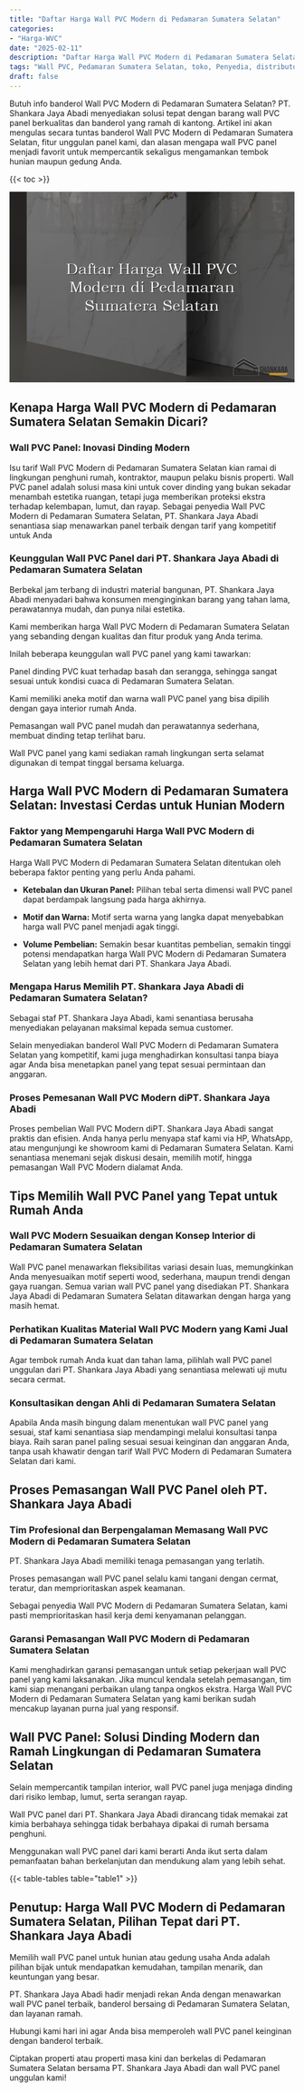 ```yaml
---
title: "Daftar Harga Wall PVC Modern di Pedamaran Sumatera Selatan"
categories: 
- "Harga-WVC"
date: "2025-02-11"
description: "Daftar Harga Wall PVC Modern di Pedamaran Sumatera Selatan untuk rumah, office, serta gerai. Panel berkualitas, pilihan motif, pilihan warna menarik, dengan servis instalasi dikerjakan oleh tenaga ahli ahli serta garansi resmi!|Jasa penyediaan Wall PVC Modern di Pedamaran Sumatera Selatan bagi kebutuhan hunian, office, atau gerai, beserta panel berkualitas dan penempatan oleh teknisi ahli dan garansi resmi.|Pilihan Wall PVC Modern di Pedamaran Sumatera Selatan yang andal bagi rumah, office, dan toko, bersama produk unggulan dan penempatan ditangani oleh tim profesional dan garansi resmi.|Penyediaan Wall PVC Modern di Pedamaran Sumatera Selatan bagi rumah, office, dan ritel, beserta material terbaik dan instalasi ditangani oleh teknisi profesional, disertai beserta kepastian resmi.}"
tags: "Wall PVC, Pedamaran Sumatera Selatan, toko, Penyedia, distributor"
draft: false
---
```


Butuh info banderol Wall PVC Modern di Pedamaran Sumatera Selatan? PT. Shankara Jaya Abadi menyediakan solusi tepat dengan barang wall PVC panel berkualitas dan banderol yang ramah di kantong. Artikel ini akan mengulas secara tuntas banderol Wall PVC Modern di Pedamaran Sumatera Selatan, fitur unggulan panel kami, dan alasan mengapa wall PVC panel menjadi favorit untuk mempercantik sekaligus mengamankan tembok hunian maupun gedung Anda.

{{< toc >}}

![Daftar Harga Wall PVC Modern di Pedamaran Sumatera Selatan](/images/Harga-WVC/Daftar-Harga-Wall-PVC-Modern-di-Pedamaran-Sumatera-Selatan.png)


## Kenapa Harga Wall PVC Modern di Pedamaran Sumatera Selatan Semakin Dicari?

### Wall PVC Panel: Inovasi Dinding Modern

Isu tarif Wall PVC Modern di Pedamaran Sumatera Selatan kian ramai di lingkungan penghuni rumah, kontraktor, maupun pelaku bisnis properti. Wall PVC panel adalah solusi masa kini untuk cover dinding yang bukan sekadar menambah estetika ruangan, tetapi juga memberikan proteksi ekstra terhadap kelembapan, lumut, dan rayap. Sebagai penyedia Wall PVC Modern di Pedamaran Sumatera Selatan, PT. Shankara Jaya Abadi senantiasa siap menawarkan panel terbaik dengan tarif yang kompetitif untuk Anda

### Keunggulan Wall PVC Panel dari PT. Shankara Jaya Abadi di Pedamaran Sumatera Selatan

Berbekal jam terbang di industri material bangunan, PT. Shankara Jaya Abadi menyadari bahwa konsumen menginginkan barang yang tahan lama, perawatannya mudah, dan punya nilai estetika.

Kami memberikan harga Wall PVC Modern di Pedamaran Sumatera Selatan yang sebanding dengan kualitas dan fitur produk yang Anda terima.

Inilah beberapa keunggulan wall PVC panel yang kami tawarkan:

Panel dinding PVC kuat terhadap basah dan serangga, sehingga sangat sesuai untuk kondisi cuaca di Pedamaran Sumatera Selatan.

Kami memiliki aneka motif dan warna wall PVC panel yang bisa dipilih dengan gaya interior rumah Anda.

Pemasangan wall PVC panel mudah dan perawatannya sederhana, membuat dinding tetap terlihat baru.

Wall PVC panel yang kami sediakan ramah lingkungan serta selamat digunakan di tempat tinggal bersama keluarga.

## Harga Wall PVC Modern di Pedamaran Sumatera Selatan: Investasi Cerdas untuk Hunian Modern

### Faktor yang Mempengaruhi Harga Wall PVC Modern di Pedamaran Sumatera Selatan

Harga Wall PVC Modern di Pedamaran Sumatera Selatan ditentukan oleh beberapa faktor penting yang perlu Anda pahami.

- **Ketebalan dan Ukuran Panel:** Pilihan tebal serta dimensi wall PVC panel dapat berdampak langsung pada harga akhirnya.

- **Motif dan Warna:** Motif serta warna yang langka dapat menyebabkan harga wall PVC panel menjadi agak tinggi.

- **Volume Pembelian:** Semakin besar kuantitas pembelian, semakin tinggi potensi mendapatkan harga Wall PVC Modern di Pedamaran Sumatera Selatan yang lebih hemat dari PT. Shankara Jaya Abadi.

### Mengapa Harus Memilih PT. Shankara Jaya Abadi di Pedamaran Sumatera Selatan?

Sebagai staf PT. Shankara Jaya Abadi, kami senantiasa berusaha menyediakan pelayanan maksimal kepada semua customer.

Selain menyediakan banderol Wall PVC Modern di Pedamaran Sumatera Selatan yang kompetitif, kami juga menghadirkan konsultasi tanpa biaya agar Anda bisa menetapkan panel yang tepat sesuai permintaan dan anggaran.

### Proses Pemesanan Wall PVC Modern diPT. Shankara Jaya Abadi

Proses pembelian Wall PVC Modern diPT. Shankara Jaya Abadi sangat praktis dan efisien. Anda hanya perlu menyapa staf kami via HP, WhatsApp, atau mengunjungi ke showroom kami di Pedamaran Sumatera Selatan. Kami senantiasa menemani sejak diskusi desain, memilih motif, hingga pemasangan Wall PVC Modern dialamat Anda.

## Tips Memilih Wall PVC Panel yang Tepat untuk Rumah Anda

### Wall PVC Modern Sesuaikan dengan Konsep Interior di Pedamaran Sumatera Selatan

Wall PVC panel menawarkan fleksibilitas variasi desain luas, memungkinkan Anda menyesuaikan motif seperti wood, sederhana, maupun trendi dengan gaya ruangan. Semua varian wall PVC panel yang disediakan PT. Shankara Jaya Abadi di Pedamaran Sumatera Selatan ditawarkan dengan harga yang masih hemat.

### Perhatikan Kualitas Material Wall PVC Modern yang Kami Jual di Pedamaran Sumatera Selatan

Agar tembok rumah Anda kuat dan tahan lama, pilihlah wall PVC panel unggulan dari PT. Shankara Jaya Abadi yang senantiasa melewati uji mutu secara cermat.

### Konsultasikan dengan Ahli di Pedamaran Sumatera Selatan

Apabila Anda masih bingung dalam menentukan wall PVC panel yang sesuai, staf kami senantiasa siap mendampingi melalui konsultasi tanpa biaya. Raih saran panel paling sesuai sesuai keinginan dan anggaran Anda, tanpa usah khawatir dengan tarif Wall PVC Modern di Pedamaran Sumatera Selatan dari kami.

## Proses Pemasangan Wall PVC Panel oleh PT. Shankara Jaya Abadi

### Tim Profesional dan Berpengalaman Memasang Wall PVC Modern di Pedamaran Sumatera Selatan

PT. Shankara Jaya Abadi memiliki tenaga pemasangan yang terlatih.

Proses pemasangan wall PVC panel selalu kami tangani dengan cermat, teratur, dan memprioritaskan aspek keamanan.

Sebagai penyedia Wall PVC Modern di Pedamaran Sumatera Selatan, kami pasti memprioritaskan hasil kerja demi kenyamanan pelanggan.

### Garansi Pemasangan Wall PVC Modern di Pedamaran Sumatera Selatan

Kami menghadirkan garansi pemasangan untuk setiap pekerjaan wall PVC panel yang kami laksanakan. Jika muncul kendala setelah pemasangan, tim kami siap menangani perbaikan ulang tanpa ongkos ekstra. Harga Wall PVC Modern di Pedamaran Sumatera Selatan yang kami berikan sudah mencakup layanan purna jual yang responsif.

## Wall PVC Panel: Solusi Dinding Modern dan Ramah Lingkungan di Pedamaran Sumatera Selatan

Selain mempercantik tampilan interior, wall PVC panel juga menjaga dinding dari risiko lembap, lumut, serta serangan rayap.

Wall PVC panel dari PT. Shankara Jaya Abadi dirancang tidak memakai zat kimia berbahaya sehingga tidak berbahaya dipakai di rumah bersama penghuni.

Menggunakan wall PVC panel dari kami berarti Anda ikut serta dalam pemanfaatan bahan berkelanjutan dan mendukung alam yang lebih sehat.

{{< table-tables table="table1" >}}

## Penutup: Harga Wall PVC Modern di Pedamaran Sumatera Selatan, Pilihan Tepat dari PT. Shankara Jaya Abadi

Memilih wall PVC panel untuk hunian atau gedung usaha Anda adalah pilihan bijak untuk mendapatkan kemudahan, tampilan menarik, dan keuntungan yang besar.

PT. Shankara Jaya Abadi hadir menjadi rekan Anda dengan menawarkan wall PVC panel terbaik, banderol bersaing di Pedamaran Sumatera Selatan, dan layanan ramah.

Hubungi kami hari ini agar Anda bisa memperoleh wall PVC panel keinginan dengan banderol terbaik.

Ciptakan properti atau properti masa kini dan berkelas di Pedamaran Sumatera Selatan bersama PT. Shankara Jaya Abadi dan wall PVC panel unggulan kami!